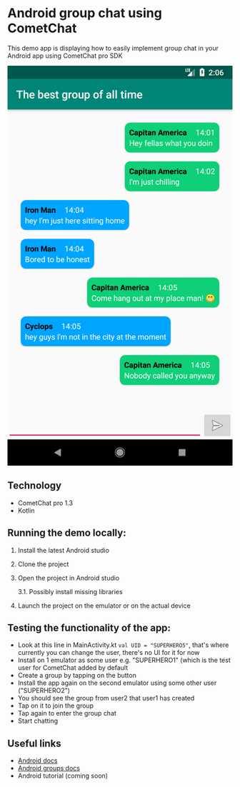 # Android group chat using CometChat

This demo app is displaying how to easily implement group chat in your Android app using CometChat pro SDK

![The screenshot](https://github.com/MilanVucic/CometChatDemoApp/blob/master/cometchat_screenshot.png "Screenshot of the app in action")

## Technology
- CometChat pro 1.3
- Kotlin

## Running the demo locally:
1. Install the latest Android studio
2. Clone the project
3. Open the project in Android studio

    3.1. Possibly install missing libraries
4. Launch the project on the emulator or on the actual device

## Testing the functionality of the app:
- Look at this line in MainActivity.kt ```val UID = "SUPERHERO5"```, that's where currently you can change the user, there's no UI for it for now
- Install on 1 emulator as some user e.g. "SUPERHERO1" (which is the test user for CometChat added by default
- Create a group by tapping on the button
- Install the app again on the second emulator using some other user ("SUPERHERO2")
- You should see the group from user2 that user1 has created
- Tap on it to join the group
- Tap again to enter the group chat
- Start chatting

## Useful links
- [Android docs](https://prodocs.cometchat.com/docs/android-quick-start)
- [Android groups docs](https://prodocs.cometchat.com/docs/android-groups)
- Android tutorial (coming soon)